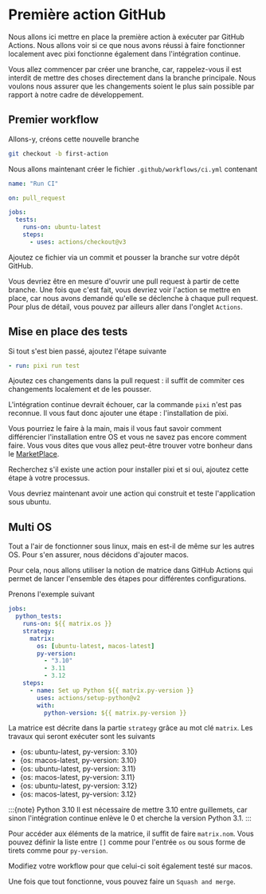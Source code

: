 # Première action GitHub

Nous allons ici mettre en place la première action à exécuter par GitHub Actions. Nous allons voir si ce que nous avons réussi à faire fonctionner localement avec pixi fonctionne également dans l'intégration continue.

Vous allez commencer par créer une branche, car, rappelez-vous il est interdit de mettre des choses directement dans la branche principale. Nous voulons nous assurer que les changements soient le plus sain possible par rapport à notre cadre de développement.


## Premier workflow

Allons-y, créons cette nouvelle branche

```bash
git checkout -b first-action
```

Nous allons maintenant créer le fichier `.github/workflows/ci.yml` contenant

```yaml
name: "Run CI"

on: pull_request

jobs:
  tests:
    runs-on: ubuntu-latest
    steps:
      - uses: actions/checkout@v3

```

Ajoutez ce fichier via un commit et pousser la branche sur votre dépôt GitHub.

Vous devriez être en mesure d'ouvrir une pull request à partir de cette branche. Une fois que c'est fait, vous devriez voir l'action se mettre en place, car nous avons demandé qu'elle se déclenche à chaque pull request. Pour plus de détail, vous pouvez par ailleurs aller dans l'onglet `Actions`.

## Mise en place des tests

Si tout s'est bien passé, ajoutez l'étape suivante

```yaml
- run: pixi run test
```

Ajoutez ces changements dans la pull request : il suffit de commiter ces changements localement et de les pousser.

L'intégration continue devrait échouer, car la commande `pixi` n'est pas reconnue. Il vous faut donc ajouter une étape : l'installation de pixi.

Vous pourriez le faire à la main, mais il vous faut savoir comment différencier l'installation entre OS et vous ne savez pas encore comment faire. Vous vous dites que vous allez peut-être trouver votre bonheur dans le [MarketPlace](https://github.com/marketplace?type=actions).

Recherchez s'il existe une action pour installer pixi et si oui, ajoutez cette étape à votre processus.

Vous devriez maintenant avoir une action qui construit et teste l'application sous ubuntu.

## Multi OS

Tout a l'air de fonctionner sous linux, mais en est-il de même sur les autres OS. Pour s'en assurer, nous décidons d'ajouter macos.

Pour cela, nous allons utiliser la notion de matrice dans GitHub Actions qui permet de lancer l'ensemble des étapes pour différentes configurations.

Prenons l'exemple suivant

```yaml
jobs:
  python_tests:
    runs-on: ${{ matrix.os }}
    strategy:
      matrix:
        os: [ubuntu-latest, macos-latest]
        py-version:
          - "3.10"
          - 3.11
          - 3.12
    steps:
      - name: Set up Python ${{ matrix.py-version }}
        uses: actions/setup-python@v2
        with:
          python-version: ${{ matrix.py-version }}
```

La matrice est décrite dans la partie `strategy` grâce au mot clé `matrix`. Les travaux qui seront exécuter sont les suivants

- {os: ubuntu-latest, py-version: 3.10}
- {os: macos-latest, py-version: 3.10}
- {os: ubuntu-latest, py-version: 3.11}
- {os: macos-latest, py-version: 3.11}
- {os: ubuntu-latest, py-version: 3.12}
- {os: macos-latest, py-version: 3.12}

:::{note} Python 3.10
Il est nécessaire de mettre 3.10 entre guillemets, car sinon l'intégration continue enlève le 0 et cherche la version Python 3.1.
:::

Pour accéder aux éléments de la matrice, il suffit de faire `matrix.nom`. Vous pouvez définir la liste entre `[]` comme pour l'entrée `os` ou sous forme de tirets comme pour `py-version`.

Modifiez votre workflow pour que celui-ci soit également testé sur macos.

Une fois que tout fonctionne, vous pouvez faire un `Squash and merge`.